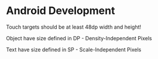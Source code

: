 # Android Development

Touch targets should be at least 48dp width and height!

Object have size defined in DP - Density-Independent Pixels

Text have size defined in SP - Scale-Independent Pixels
